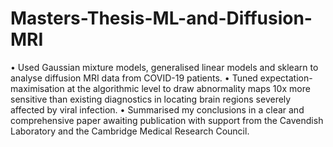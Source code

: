 # Masters-Thesis-ML-and-Diffusion-MRI

• Used Gaussian mixture models, generalised linear models and sklearn to analyse diffusion MRI data from COVID-19 patients.
• Tuned expectation-maximisation at the algorithmic level to draw abnormality maps 10x more sensitive than existing diagnostics
in locating brain regions severely affected by viral infection.
• Summarised my conclusions in a clear and comprehensive paper awaiting publication with support from the Cavendish
Laboratory and the Cambridge Medical Research Council.
